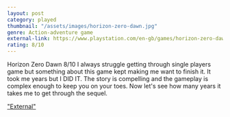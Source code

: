 ```yaml
---
layout: post
category: played
thumbnail: "/assets/images/horizon-zero-dawn.jpg"
genre: Action-adventure game
external-link: https://www.playstation.com/en-gb/games/horizon-zero-dawn/
rating: 8/10
---
```

Horizon Zero Dawn
8/10
I always struggle getting through single players game but something about this game kept making me want to finish it. It took me years but I DID IT. The story is compelling and the gameplay is complex enough to keep you on your toes. Now let's see how many years it takes me to get through the sequel.

["External"](https://www.playstation.com/en-gb/games/horizon-zero-dawn/)